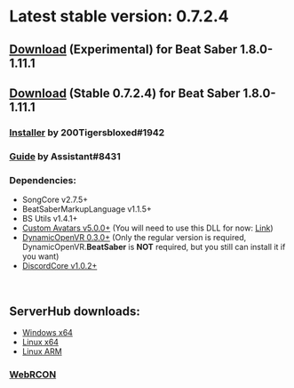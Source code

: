 # Latest stable version: 0.7.2.4

## [Download](https://ci.appveyor.com/api/projects/andruzzzhka/beatsabermultiplayer/artifacts/Output/BeatSaberMultiplayer.zip?job=Configuration%3A%20ClientRelease) (Experimental) for Beat Saber 1.8.0-1.11.1
## [Download](https://ci.appveyor.com/api/buildjobs/mx8i0omnts38xk09/artifacts/Output%2FBeatSaberMultiplayer.zip) (Stable 0.7.2.4) for Beat Saber 1.8.0-1.11.1
### [Installer](https://github.com/200Tigersbloxed/BSMulti-Installer/releases) by 200Tigersbloxed#1942
### [Guide](https://bs.assistant.moe/Multiplayer/#Install) by Assistant#8431
### Dependencies:
* SongCore v2.7.5+
* BeatSaberMarkupLanguage v1.1.5+
* BS Utils v1.4.1+
* [Custom Avatars v5.0.0+](https://github.com/nicoco007/BeatSaberCustomAvatars/releases/tag/v5.0.0-beta.7) (You will need to use this DLL for now: [Link](https://cdn.discordapp.com/attachments/541338412771311646/746221699875209266/CustomAvatar.dll))
* [DynamicOpenVR 0.3.0+](https://github.com/nicoco007/DynamicOpenVR/releases/tag/v0.3.0) (Only the regular version is required,  DynamicOpenVR.**BeatSaber** is **NOT** required, but you still can install it if you want)
* [DiscordCore v1.0.2+](https://github.com/andruzzzhka/DiscordCore/releases/tag/1.0.2)

<br/>

## ServerHub downloads:
* [Windows x64](https://ci.appveyor.com/api/projects/andruzzzhka/beatsabermultiplayer/artifacts/output/ServerHub_win-64.zip?job=Configuration%3A%20ServerRelease)
* [Linux x64](https://ci.appveyor.com/api/projects/andruzzzhka/beatsabermultiplayer/artifacts/output/ServerHub_linux-64.zip?job=Configuration%3A%20ServerRelease)
* [Linux ARM](https://ci.appveyor.com/api/projects/andruzzzhka/beatsabermultiplayer/artifacts/output/ServerHub_linux-arm.zip?job=Configuration%3A%20ServerRelease)
### [WebRCON](https://andruzzzhka.github.io/BeatSaberMultiplayer/)
